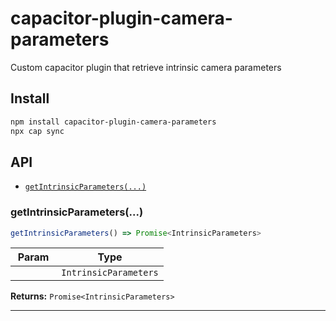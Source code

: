 # capacitor-plugin-camera-parameters

Custom capacitor plugin that retrieve intrinsic camera parameters

## Install

```bash
npm install capacitor-plugin-camera-parameters
npx cap sync
```

## API

<docgen-index>

* [`getIntrinsicParameters(...)`](#getIntrinsicParameters)

</docgen-index>

<docgen-api>
<!--Update the source file JSDoc comments and rerun docgen to update the docs below-->

### getIntrinsicParameters(...)

```typescript
getIntrinsicParameters() => Promise<IntrinsicParameters>
```

| Param         | Type                            |
| ------------- | ------------------------------- |
| **`       `** | <code>IntrinsicParameters</code> |

**Returns:** <code>Promise&lt;IntrinsicParameters&gt;</code>

--------------------

</docgen-api>
